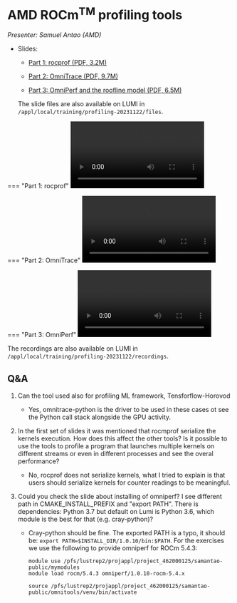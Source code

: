 # AMD ROCm<sup>TM</sup> profiling tools

<em>Presenter: Samuel Antao (AMD)</em>

-   Slides:

    -   [Part 1: rocprof (PDF, 3.2M)](https://462000265.lumidata.eu/profiling-20231122/files/02a_AMD_ROCm_profiling_tools_rocprof.pdf)

    -   [Part 2: OmniTrace (PDF, 9.7M)](https://462000265.lumidata.eu/profiling-20231122/files/02b_AMD_ROCm_profiling_tools_omnitrace.pdf)

    -   [Part 3: OmniPerf and the roofline model (PDF, 6.5M)](https://462000265.lumidata.eu/profiling-20231122/files/02c_AMD_ROCm_profiling_tools_omniperf_and_roofline.pdf)

    The slide files are also available on LUMI in
    `/appl/local/training/profiling-20231122/files`.

<!--
-   Recording in `/appl/local/training/profiling-20231122/recordings/02_Intro_rocprof.mp4`
-->


=== "Part 1: rocprof"
    <video src="https://462000265.lumidata.eu/profiling-20231122/recordings/02a_AMD_tools__rocprof.mp4" controls="controls"></video>

=== "Part 2: OmniTrace"
    <video src="https://462000265.lumidata.eu/profiling-20231122/recordings/02b_AMD_tools__OmniTrace.mp4" controls="controls"></video>

=== "Part 3: OmniPerf"
    <video src="https://462000265.lumidata.eu/profiling-20231122/recordings/02c_AMD_tools__OmniPerf.mp4" controls="controls"></video>

The recordings are also available on LUMI in
`/appl/local/training/profiling-20231122/recordings`.


## Q&A

1.  Can the tool used also for profiling ML framework, Tensforflow-Horovod

    -   Yes, omnitrace-python is the driver to be used in these cases ot see the Python call stack alongside the GPU activity.

2.  In the first set of slides it was mentioned that rocmprof serialize the kernels execution. How does this affect the other tools? Is it possible to use the tools to profile a program that launches multiple kernels on different streams or even in different processes and see the overal performance?

    -   No, rocprof does not serialize kernels, what I tried to explain is that users should serialize kernels for counter readings to be meaningful.

3.  Could you check the slide about installing of omniperf? I see different path in CMAKE_INSTALL_PREFIX and "export PATH". There is dependencies: Python 3.7 but default on Lumi is Python 3.6, which module is the best for that (e.g. cray-python)?


    -   Cray-python should be fine. The exported PATH is a typo, it should be: `export PATH=$INSTALL_DIR/1.0.10/bin:$PATH`. For the exercises we use the following to provide omniperf for ROCm 5.4.3:

        ```
        module use /pfs/lustrep2/projappl/project_462000125/samantao-public/mymodules
        module load rocm/5.4.3 omniperf/1.0.10-rocm-5.4.x

        source /pfs/lustrep2/projappl/project_462000125/samantao-public/omnitools/venv/bin/activate
        ```

